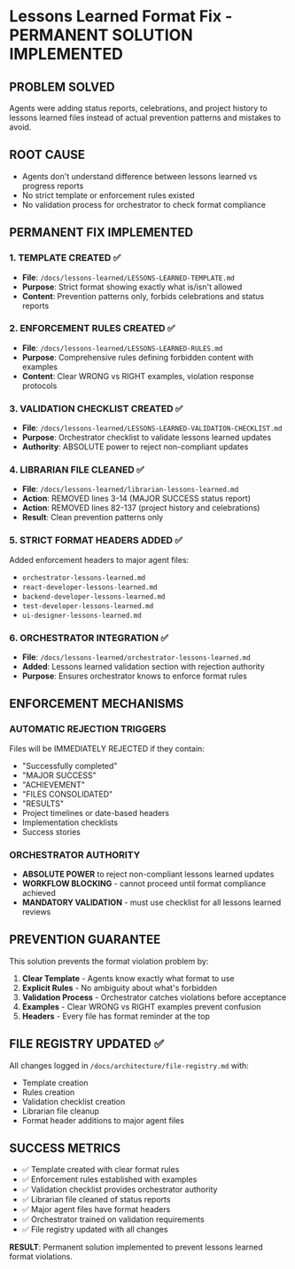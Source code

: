 # Lessons Learned Format Fix - PERMANENT SOLUTION IMPLEMENTED

## PROBLEM SOLVED
Agents were adding status reports, celebrations, and project history to lessons learned files instead of actual prevention patterns and mistakes to avoid.

## ROOT CAUSE
- Agents don't understand difference between lessons learned vs progress reports
- No strict template or enforcement rules existed  
- No validation process for orchestrator to check format compliance

## PERMANENT FIX IMPLEMENTED

### 1. TEMPLATE CREATED ✅
- **File**: `/docs/lessons-learned/LESSONS-LEARNED-TEMPLATE.md`
- **Purpose**: Strict format showing exactly what is/isn't allowed
- **Content**: Prevention patterns only, forbids celebrations and status reports

### 2. ENFORCEMENT RULES CREATED ✅
- **File**: `/docs/lessons-learned/LESSONS-LEARNED-RULES.md`  
- **Purpose**: Comprehensive rules defining forbidden content with examples
- **Content**: Clear WRONG vs RIGHT examples, violation response protocols

### 3. VALIDATION CHECKLIST CREATED ✅
- **File**: `/docs/lessons-learned/LESSONS-LEARNED-VALIDATION-CHECKLIST.md`
- **Purpose**: Orchestrator checklist to validate lessons learned updates
- **Authority**: ABSOLUTE power to reject non-compliant updates

### 4. LIBRARIAN FILE CLEANED ✅
- **File**: `/docs/lessons-learned/librarian-lessons-learned.md`
- **Action**: REMOVED lines 3-14 (MAJOR SUCCESS status report)
- **Action**: REMOVED lines 82-137 (project history and celebrations)
- **Result**: Clean prevention patterns only

### 5. STRICT FORMAT HEADERS ADDED ✅
Added enforcement headers to major agent files:
- `orchestrator-lessons-learned.md`
- `react-developer-lessons-learned.md`  
- `backend-developer-lessons-learned.md`
- `test-developer-lessons-learned.md`
- `ui-designer-lessons-learned.md`

### 6. ORCHESTRATOR INTEGRATION ✅
- **File**: `/docs/lessons-learned/orchestrator-lessons-learned.md`
- **Added**: Lessons learned validation section with rejection authority
- **Purpose**: Ensures orchestrator knows to enforce format rules

## ENFORCEMENT MECHANISMS

### AUTOMATIC REJECTION TRIGGERS
Files will be IMMEDIATELY REJECTED if they contain:
- "Successfully completed"
- "MAJOR SUCCESS"
- "ACHIEVEMENT" 
- "FILES CONSOLIDATED"
- "RESULTS"
- Project timelines or date-based headers
- Implementation checklists
- Success stories

### ORCHESTRATOR AUTHORITY
- **ABSOLUTE POWER** to reject non-compliant lessons learned updates
- **WORKFLOW BLOCKING** - cannot proceed until format compliance achieved
- **MANDATORY VALIDATION** - must use checklist for all lessons learned reviews

## PREVENTION GUARANTEE

This solution prevents the format violation problem by:

1. **Clear Template** - Agents know exactly what format to use
2. **Explicit Rules** - No ambiguity about what's forbidden  
3. **Validation Process** - Orchestrator catches violations before acceptance
4. **Examples** - Clear WRONG vs RIGHT examples prevent confusion
5. **Headers** - Every file has format reminder at the top

## FILE REGISTRY UPDATED ✅

All changes logged in `/docs/architecture/file-registry.md` with:
- Template creation
- Rules creation  
- Validation checklist creation
- Librarian file cleanup
- Format header additions to major agent files

## SUCCESS METRICS

- ✅ Template created with clear format rules
- ✅ Enforcement rules established with examples
- ✅ Validation checklist provides orchestrator authority
- ✅ Librarian file cleaned of status reports
- ✅ Major agent files have format headers
- ✅ Orchestrator trained on validation requirements
- ✅ File registry updated with all changes

**RESULT**: Permanent solution implemented to prevent lessons learned format violations.